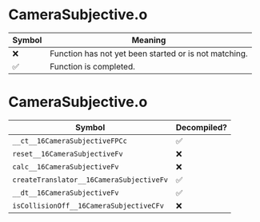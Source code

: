 # CameraSubjective.o
| Symbol | Meaning 
| ------------- | ------------- 
| :x: | Function has not yet been started or is not matching. 
| :white_check_mark: | Function is completed. 


# CameraSubjective.o
| Symbol | Decompiled? |
| ------------- | ------------- |
| `__ct__16CameraSubjectiveFPCc` | :white_check_mark: |
| `reset__16CameraSubjectiveFv` | :x: |
| `calc__16CameraSubjectiveFv` | :x: |
| `createTranslator__16CameraSubjectiveFv` | :white_check_mark: |
| `__dt__16CameraSubjectiveFv` | :white_check_mark: |
| `isCollisionOff__16CameraSubjectiveCFv` | :x: |
